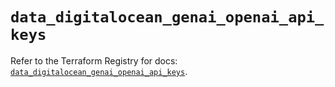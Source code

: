 # `data_digitalocean_genai_openai_api_keys`

Refer to the Terraform Registry for docs: [`data_digitalocean_genai_openai_api_keys`](https://registry.terraform.io/providers/digitalocean/digitalocean/2.66.0/docs/data-sources/genai_openai_api_keys).
